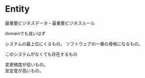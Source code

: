 # Entity
最重要ビジネスデータ・最重要ビジネスルール

domainでも良いはず

システムの最上位にくるもの。
ソフトウェアの一番の骨格になるもの。

このシステムがなくても存在するもの

変更頻度が低いもの。  
安定度が高いもの。
